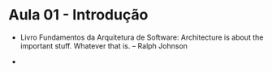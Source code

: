 # Aula 01 - Introdução

- Livro Fundamentos da Arquitetura de Software: 
    Architecture is about the important stuff. Whatever that is. – Ralph Johnson 

-